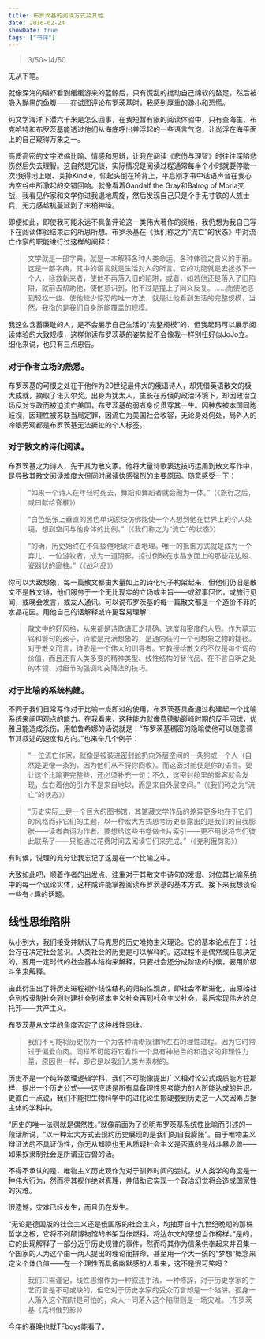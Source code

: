 ```yaml
---
title: 布罗茨基的阅读方式及其他
date: 2016-02-24
showDate: true
tags: ["书评"]
---
```

<blockquote>3/50~14/50</blockquote>

无从下笔。


就像深海的磷虾看到缓缓游来的蓝鲸后，只有慌乱的搅动自己绵软的螯足，然后被吸入黝黑的鱼腹——在试图评论布罗茨基时，我感到厚重的渺小和恐慌。

纯文学海洋下潜六千米是怎么回事，在我短暂有限的阅读体验中，只有查海生、布克哈特和布罗茨基能透过他们从海底呼出并浮起的一些语言气泡，让尚浮在海平面上的自己窥得万象之一。

高质高密的文字浓缩比喻、情感和思辨，让我在阅读《悲伤与理智》时往往深陷悲伤然后失去理智。这自然是冗談，实际情况是阅读过程通常每半个小时就要停歇一次:我得闭上眼、关掉Kindle，仰起头倒在椅背上，平息刚才书中话语声音在我心内空谷中所激起的交错回响。就像看着Gandalf the Gray和Balrog of Moria交战，我看见作家和文学你进我退地周旋，然后发现自己只是个手无寸铁的人族士兵，无力感趁机蔓延到了末梢神经。

<!--more-->

即便如此，即使我可能永远不具备评论这一类伟大著作的资格，我仍想为我自己写下在阅读体验结束后的所思所想。布罗茨基在《我们称之为“流亡”的状态》中对流亡作家的职能进行过这样的阐释：

<blockquote>文学就是一部字典，就是一本解释各种人类命运、各种体验之含义的手册。这是一部字典，其中的语言就是生活对人的所言。它的功能就是去拯救下一个人，拯救新来者，使他不再落入旧的陷阱，或者，如若他还是落入了旧陷阱，就前去帮助他，使他意识到，他不过是撞上了同义反复。……而使他感到轻松一些、使他较少惊恐的唯一方法，就是让他看到生活的完整规模，当然，我指的是我们自身所能覆盖的规模。</blockquote>

我这么含蓄廉耻的人，是不会展示自己生活的“完整规模”的，但我起码可以展示阅读体验的大致规模，这样你读布罗茨基的姿势就不会像我一样别扭好似JoJo立。细化来说，也只有三点忠告。

### <strong>对于作者立场的熟悉。
</strong>布罗茨基的可恨之处在于他作为20世纪最伟大的俄语诗人，却凭借英语散文的极大成就，摘取了诺贝尔奖。出身为犹太人，生长在苏俄的政治环境下，却因政治立场反对专政而被迫流亡美国，布罗茨基的弱者身份贯穿其一生。因种族被本国同胞歧视，因理性被苏联当局定罪，因流亡为美国社会收容，无论身处何处，局外人的冷眼旁观都是布罗茨基无法撕扯的个人标签。



### <strong>对于散文的诗化阅读。
</strong>布罗茨基之为诗人，先于其为散文家。他将大量诗歌表达技巧运用到散文写作中，是导致其散文阅读难度大但同时阅读快感强烈的主要原因。随意感受一下：



>“如果一个诗人在年轻时死去，舞蹈和舞蹈者就会融为一体。”（《旅行之后，或曰献给脊椎》）



>“白色纸张上垂直的黑色单词淤块仿佛能使一个人想到他在世界上的个人处境，想到空间与他身体的比例。”（《我们称之为“流亡”的状态》）



>“的确，历史始终在不知疲倦地破坏着地理。唯一的抵御方式就是成为一个弃儿，一位游牧者，成为一道阴影，掠过倒映在水晶水面上的那些花边般、瓷器状的廊柱。”（《战利品》）



你可以大致想象，每一篇散文都由大量如上的诗化句子构架起来，但他们仍旧是散文不是散文诗，他们服务于一个无比现实的立场或主旨——或叙事回忆，或旅行见闻，或晚会发言，或友人通讯。可以说布罗茨基的每一篇散文都是一个造价不菲的水晶花园。用他自己的话解释或许更容易理解：

<blockquote>散文中的好风格，从来都是诗歌语汇之精确、速度和密度的人质。作为墓志铭和警句的孩子，诗歌是充满想象的，是通向任何一个可想象之物的捷径。对于散文而言，诗歌是一个伟大的训导者。它教授给散文的不仅是每个词的价值，而且还有人类多变的精神类型、线性结构的替代品、在不言自明之处的本领、对细节的强调和突降法的技巧。</blockquote>

### <strong>对于比喻的系统构建。</strong>
不同于我们日常写作对于比喻一点即过的使用，布罗茨基具备通过构建起一个比喻系统来阐明观点的能力。在我看来，这种能力就像费德勒巅峰时期的反手回球，优雅且能造成杀伤。用帕鲁希娜的话说就是：“布罗茨基稠密的隐喻使他可以随意调节其叙述的速度和方向。”也来举几个例子：



>“一位流亡作家，就像是被装进密封舱扔向外层空间的一条狗或一个人（自然是更像一条狗，因为他们从不将你回收）。而这密封舱便是你的语言。要让这个比喻更完整些，还必须补充一句：不久，这密封舱里的乘客就会发现，左右着他的引力不是来自地球，而是来自外层空间。”（《我们称之为“流亡”的状态》）



>“历史实际上是一个巨大的图书馆，其馆藏文学作品的差异更多地在于它们的风格而非它们的主题，以一种宏大方式思考历史暴露出的是我们的自我膨胀——读者自诩为作者。要想给这些书卷做卡片索引——更不用说将它们彼此联系了——只能通过花费时间去阅读它们来完成。”（《克利俄剪影》）



有时候，说理的充分让我忘记了这是在一个比喻之中。



大致如此吧，顺着作者的出发点、注重对于其散文中诗句的发掘、对位其比喻系统中的每一个议论实体，这样或许能掌握阅读布罗茨基的基本方式。接下来我想谈论一些有♂趣的话题。


## <strong>线性思维陷阱</strong>



从小到大，我们接受并默认了马克思的历史唯物主义理论。它的基本论点在于：社会存在决定社会意识。人类社会的历史是可以解释的。这过程不是偶然或任意决定的。要用一定时代的社会基本结构来解释，只要社会还分成阶级的时候，要用阶级斗争来解释。



由此衍生出了将历史进程视作线性结构的归纳性观点，即社会不断进化，由原始社会到奴隶制社会到封建社会到资本主义社会再到社会主义社会，最后实现伟大的乌托邦——共产主义。



布罗茨基从文学的角度否定了这种线性思维。

<blockquote>我们不可能将历史视为一个为各种清晰规律所左右的理性过程。因为它时常过于偏爱血肉。同样不可能将它看作一个具有神秘目的和追求的非理性力量，原因也一样，即它是以我们人类为素材的。</blockquote>

历史不是一个纯粹数理逻辑学科，我们不可能像提出广义相对论公式或质能方程那样，提出一个历史公式——这应该是所有具备理性思考能力的人所能达成的共识。更直白一点说，我们不能把生物科学中的进化论生搬硬套到历史这一人文因素占据主体的学科中。



“历史的唯一法则就是偶然性。”就像前面为了说明布罗茨基系统性比喻而引述的一段话所说，“以一种宏大方式去规约历史展现的是我们的自我膨胀”。由于唯物主义辩证法的不具证伪性，你无从知晓也无从质疑社会主义是否真的是战斗暴龙兽——如果奴隶制社会是所谓亚古兽的话。



不得不承认的是，唯物主义历史观作为对于驯养时间的尝试，从人类学的角度是一种伟大行为，然而将其视作绝对真理，并借助它实现一个政治幻觉将会造成国家性的灾难。



很遗憾，灾难已经发生，而且仍在发生。



“无论是德国版的社会主义还是俄国版的社会主义，均抽芽自十九世纪晚期的那株哲学之根，它将不列颠博物馆的书架当作燃料，将达尔文的思想当作榜样。”是的，它的出现解释了一部分近乎历史规律的事件，然而将其作为信条供奉起来并召集一个国家的人为这个由一两人提出的理论而拼命，甚至用一个大一统的“梦想”概念来定义个体价值——在一个理性而具备幽默感的人看来，这不是很可笑吗？

> 我们只需谨记，线性思维作为一种叙述手法，一种修辞，对于历史学家的手艺而言是不可或缺的，但它对于历史学家的受众而言却是一个陷阱。孤身一人落入这个陷阱是可怕的，众人一同落入这个陷阱则是一场灾难。（布罗茨基《克利俄剪影》）

今年的春晚也就TFboys能看了。


&nbsp;








